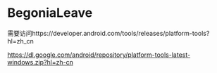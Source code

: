 # BegoniaLeave
 
需要访问https://developer.android.com/tools/releases/platform-tools?hl=zh_cn



https://dl.google.com/android/repository/platform-tools-latest-windows.zip?hl=zh-cn

